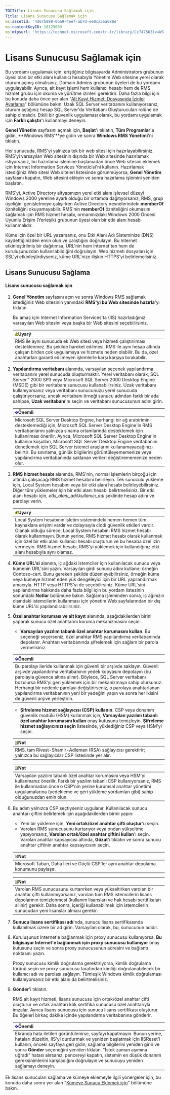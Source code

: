 ```yaml
---
TOCTitle: Lisans Sunucusu Sağlamak için
Title: Lisans Sunucusu Sağlamak için
ms:assetid: '4d67b898-0ba9-4eef-ab7d-ee0ca55a688e'
ms:contentKeyID: 18125089
ms:mtpsurl: 'https://technet.microsoft.com/tr-tr/library/Cc747563(v=WS.10)'
---
```


Lisans Sunucusu Sağlamak için
=============================

Bu yordamı uygulamak için, eriştiğiniz bilgisayarda Administrators grubunun üyesi olan bir etki alanı kullanıcı hesabıyla Yönetim Web sitesine yerel olarak oturum açmış olmalısınız. Domain Admins grubunun üyeleri de bu yordamı uygulayabilir. Ayrıca, alt kayıt işlemi hem kullanıcı hesabı hem de RMS hizmet grubu için okuma ve yürütme izinleri gerektirir. Daha fazla bilgi için bu konuda daha önce yer alan "[Alt Kayıt Hizmeti Dosyasında İzinler Ayarlama](https://technet.microsoft.com/737bb69b-fe26-4057-9569-e632f7bbf295)" bölümüne bakın. Uzak SQL Server veritabanını kullanıyorsanız, oturum açtığınız hesap SQL Server'da Veritabanı Oluşturucuları rolüne de sahip olmalıdır. Etkili bir güvenlik uygulaması olarak, bu yordamı uygulamak için **Farklı çalıştır**'ı kullanmayı deneyin.

**Genel Yönetim** sayfasını açmak için, **Başlat**'ı tıklatın, **Tüm Programlar**'a gidin, **Windows RMS'**ye gidin ve sonra **Windows RMS Yönetimi**'ni tıklatın.

Her sunucuda, RMS'yi yalnızca tek bir web sitesi için hazırlayabilirsiniz. RMS'yi varsayılan Web sitesinin dışında bir Web sitesinde hazırlamak istiyorsanız, bu hazırlama işlemine başlamadan önce Web sitesini eklemek için Internet Information Services Yöneticisi'ni kullanın. Hazırlamak istediğiniz Web sitesi Web siteleri listesinde görünmüyorsa, **Genel Yönetim** sayfasını kapatın, Web sitesini ekleyin ve sonra hazırlama işlemini yeniden başlatın.

RMS'yi, Active Directory altyapınızın yerel etki alanı işlevsel düzeyi Windows 2000 yereline ayarlı olduğu bir ortamda dağıtıyorsanız, RMS, grup üyeliğini genişletmeye çalışırken Active Directory nesnelerindeki **memberOf** özniteliğini okuyamayabilir. RMS'nin **memberOf** özniteliğini okumasını sağlamak için RMS hizmet hesabı, ormanınızdaki Windows 2000 Öncesi Uyumlu Erişim (Yerleşik) grubunun üyesi olan bir etki alanı hesabı kullanmalıdır.

Küme için özel bir URL yazarsanız, onu Etki Alanı Adı Sisteminize (DNS) kaydettiğinizden emin olun ve çalıştığını doğrulayın. Bu Internet etkinleştirilmiş bir dağıtımsa, URL'nin hem Internet'ten hem de kuruluşunuzdan kullanılabildiğini doğrulayın. Web hizmeti dosyaları için SSL'yi etkinleştirdiyseniz, küme URL'nize ilişkin HTTPS'yi belirlemelisiniz.

Lisans Sunucusu Sağlama
-----------------------

#### Lisans sunucusu sağlamak için

1.  **Genel Yönetim** sayfasını açın ve sonra Windows RMS sağlamak istediğiniz Web sitesinin yanındaki **RMS'yi bu Web sitesinde hazırla**'yı tıklatın.

    Bu amaç için Internet Information Services'ta (IIS) hazırladığınız varsayılan Web sitesini veya başka bir Web sitesini seçebilirsiniz.

    | ![](images/Cc747563.Warning(WS.10).gif)Uyarý                                                                                                                                                                                                      |
    |--------------------------------------------------------------------------------------------------------------------------------------------------------------------------------------------------------------------------------------------------------------------------------|
    | RMS ile aynı sunucuda ek Web sitesi veya hizmeti çalıştırılması desteklenmez. Bu şekilde hareket edilmesi, RMS ile aynı hesap altında çalışan birden çok uygulamaya ve hizmete neden olabilir. Bu da, özel anahtarları garanti edilmeyen işlemlerle karşı karşıya bırakabilir. |

2.  **Yapılandırma veritabanı** alanında, varsayılan seçenek yapılandırma veritabanını yerel sunucuda oluşturmaktır. Yerel veritabanı olarak, SQL Server™ 2000 SP3 veya Microsoft SQL Server 2000 Desktop Engine (MSDE) gibi bir veritabanı sunucusu kullanabilirsiniz. Uzak veritabanı kullanıyorsanız veya veritabanı sunucunuzu yerel sunucuda çalıştırıyorsanız, ancak veritabanı örneği sunucu adından farklı bir ada sahipse, **Uzak veritabanı**'nı seçin ve veritabanı sunucusunun adını girin.

    | ![](images/Cc747563.Important(WS.10).gif)Önemli                                                                                                                                                                                                                                                                                                                                                                                                                                                                               |
    |------------------------------------------------------------------------------------------------------------------------------------------------------------------------------------------------------------------------------------------------------------------------------------------------------------------------------------------------------------------------------------------------------------------------------------------------------------------------------------------------------------------------------------------------------------|
    | Microsoft SQL Server Desktop Engine, herhangi bir ağ arabirimini desteklemediği için, Microsoft SQL Server Desktop Engine'in RMS veritabanlarını yalnızca sınama ortamlarında desteklemek için kullanılması önerilir. Ayrıca, Microsoft SQL Server Desktop Engine'in kullanım koşulları, Microsoft SQL Server Desktop Engine veritabanını denetlemek için SQL Server istemci araçlarını kullanamayacağınızı belirtir. Bu sınırlama, günlük bilgilerini görüntüleyememenize veya yapılandırma veritabanında saklanan verileri değiştirememenize neden olur. |

3.  **RMS hizmet hesabı** alanında, RMS'nin, normal işlemlerin birçoğu için altında çalışacağı RMS hizmet hesabını belirleyin. Tek sunuculu yükleme için, Local System hesabını veya bir etki alanı hesabı belirleyebilirsiniz. Diğer tüm yüklemeler için bir etki alanı hesabı belirtmelisiniz. Bir etki alanı hesabı için, *etki\_alanı\_adı*\\*kullanıcı\_adı* şeklinde hesap adını ve parolayı verin.

    | ![](images/Cc747563.Warning(WS.10).gif)Uyarý                                                                                                                                                                                                                                                                                                                                                                            |
    |------------------------------------------------------------------------------------------------------------------------------------------------------------------------------------------------------------------------------------------------------------------------------------------------------------------------------------------------------------------------------------------------------------------------------------------------------|
    | Local System hesabının işletim sistemindeki hemen hemen tüm kaynaklara erişimi vardır ve dolayısıyla ciddi güvenlik etkileri vardır. Olanak olduğu sürece, Local System hesabını RMS hizmet hesabı olarak kullanmayın. Bunun yerine, RMS hizmet hesabı olarak kullanmak için özel bir etki alanı kullanıcı hesabı oluşturun ve bu hesaba özel izin vermeyin. RMS hizmet hesabı, RMS'yi yüklemek için kullandığınız etki alanı hesabıyla aynı olamaz. |

4.  **Küme URL'si** alanına, iç ağdaki istemciler için kullanılacak sunucu veya kümenin URL'sini yazın. Varsayılan girdi sunucu adını kullanır; örneğin Contoso-cert. Bunu gereken şekilde düzenleyebilirsiniz, örneğin küme veya kümeye hizmet eden yük dengeleyici için bir URL yapılandırmak amacıyla. HTTP veya HTTPS'yi de seçebilirsiniz. Küme URL'sini yapılandırma hakkında daha fazla bilgi için bu yordam listesinin sonundaki **Notlar** bölümüne bakın. Sağlama işleminden sonra, iç ağınızın dışındaki istemcilerin kullanması için yönetim Web sayfalarından bir dış küme URL'si yapılandırabilirsiniz.

5.  **Özel anahtar koruması ve alt kayıt** alanında, aşağıdakilerden birini yaparak sunucu özel anahtarını koruma mekanizmasını seçin:

    -   **Varsayılan yazılım tabanlı özel anahtar korumasını kullan**. Bu seçeneği seçerseniz, özel anahtar RMS yapılandırma veritabanında depolanır. Anahtarı veritabanında şifrelemek için sağlam bir parola vermelisiniz.

    | ![](images/Cc747563.Important(WS.10).gif)Önemli                                                                                                                                                                                                                                                                                                                                                                                  |
    |---------------------------------------------------------------------------------------------------------------------------------------------------------------------------------------------------------------------------------------------------------------------------------------------------------------------------------------------------------------------------------------------------------------------------------------------------------------|
    | Bu parolayı ileride kullanmak için güvenli bir arşivde saklayın. Güvenli arşivde yapılandırma veritabanının yedek kopyasını depolayın (bu parolayla güvence altına alınır). Böylece, SQL Server veritabanı bozulursa RMS'yi geri yüklemek için bir mekanizmaya sahip olursunuz. Herhangi bir nedenle parolayı değiştirirseniz, o parolaya anahtarlanan yapılandırma veritabanının yeni bir yedeğini yapın ve sonra her ikisini de güvenli arşive yerleştirin. |

    -   **Şifreleme hizmet sağlayıcısı (CSP) kullanın**. CSP veya donanım güvenlik modülü (HSM) kullanmak için, **Varsayılan yazılım tabanlı özel anahtar korumasını kullan** onay kutusunu temizleyin. **Şifreleme hizmet sağlayıcınızı seçin** listesinde, yüklediğiniz CSP veya HSM'yi seçin.

    | ![](images/Cc747563.note(WS.10).gif)Not                                           |
    |----------------------------------------------------------------------------------------------------------------|
    | RMS, tam Rivest-Shamir-Adleman (RSA) sağlayıcısı gerektirir; yalnızca bu sağlayıcılar CSP listesinde yer alır. |

    | ![](images/Cc747563.note(WS.10).gif)Not                                                                                                                                                                                                                              |
    |---------------------------------------------------------------------------------------------------------------------------------------------------------------------------------------------------------------------------------------------------------------------------------------------------|
    | Varsayılan yazılım tabanlı özel anahtar korumasını veya HSM'yi kullanmanız önerilir. Farklı bir yazılım tabanlı CSP kullanıyorsanız, RMS ile kullanmadan önce o CSP'nin yerine kurumsal anahtar yönetimi uygulamalarına (yedekleme ve geri yükleme yordamları gibi) sahip olduğunuzdan emin olun. |

6.  Bu adım yalnızca CSP seçtiyseniz uygulanır. Kullanılacak sunucu anahtarı çiftini belirlemek için aşağıdakilerden birini yapın:

    -   Yeni bir yükleme için, **Yeni ortak/özel anahtar çifti oluştur**'u seçin.
    -   Varolan RMS sunucusunu kurtarıyor veya ondan yükseltme yapıyorsanız, **Varolan ortak/özel anahtar çiftini kullan**'ı seçin. Varolan anahtar kapsayıcısı altında, **Gözat**'ı tıklatın ve sonra sunucu anahtar çiftinin anahtar kapsayıcısını seçin.

    | ![](images/Cc747563.note(WS.10).gif)Not                  |
    |---------------------------------------------------------------------------------------|
    | Microsoft Taban, Daha İleri ve Güçlü CSP'ler aynı anahtar depolama konumunu paylaşır. |

    | ![](images/Cc747563.note(WS.10).gif)Not                                                                                                                                                                                                                                                          |
    |-------------------------------------------------------------------------------------------------------------------------------------------------------------------------------------------------------------------------------------------------------------------------------------------------------------------------------|
    | Varolan RMS sunucusunu kurtarırken veya yükseltirken varolan bir anahtar çifti kullanmıyorsanız, varolan tüm RMS istemcilerin lisans depolarının temizlenmesi (kullanım lisansları ve hak hesabı sertifikaları silinir) gerekir. Daha sonra, içeriği kullanabilmek için istemcilerin sunucudan yeni lisanslar alması gerekir. |

7.  **Sunucu lisans sertifikası adı**'nda, sunucu lisans sertifikasında kullanılmak üzere bir ad girin. Varsayılan olarak, bu, sunucunun adıdır.

8.  Kuruluşunuz Internet'e bağlanmak için proxy sunucusu kullanıyorsa, **Bu bilgisayar Internet'e bağlanmak için proxy sunucusu kullanıyor** onay kutusunu seçin ve sonra proxy sunucusunun adresini ve bağlantı noktasını yazın.

    Proxy sunucusu kimlik doğrulama gerektiriyorsa, kimlik doğrulama türünü seçin ve proxy sunucusu tarafından kimliği doğrulanabilecek bir kullanıcı adı ve parolası sağlayın. Tümleşik Windows kimlik doğrulaması kullanıyorsanız bir etki alanı da belirtmelisiniz.

9.  **Gönder**'i tıklatın.

    RMS alt kayıt hizmeti, lisans sunucusu için ortak/özel anahtar çifti oluşturur ve ortak anahtarı kök sertifika sunucusu özel anahtarıyla imzalar. Ayrıca lisans sunucusu için sunucu lisans sertifikası oluşturur. Bu öğeleri birkaç dakika içinde yapılandırma veritabanına gönderir.

    | ![](images/Cc747563.Important(WS.10).gif)Önemli                                                                                                                                                                                                                                                                                                                                                                           |
    |--------------------------------------------------------------------------------------------------------------------------------------------------------------------------------------------------------------------------------------------------------------------------------------------------------------------------------------------------------------------------------------------------------------------------------------------------------|
    | Ekranda hata iletileri görüntülenirse, sayfayı kapatmayın. Bunun yerine, hataları düzeltin, IIS'yi durdurmak ve yeniden başlatmak için IISReset'i kullanın, önceki sayfaya geri gidin, sağlama bilgilerini yeniden girin ve sonra **Gönder** seçeneğini yeniden tıklatın. "İstek zaman aşımına uğradı" hatası alırsanız, pencereyi kapatın, sistemin en düşük donanım gereksinimlerini karşıladığını doğrulayın ve sunucuyu yeniden sağlamayı deneyin. |

Ek lisans sunucuları sağlama ve kümeye eklemeyle ilgili yönergeler için, bu konuda daha sonra yer alan "[Kümeye Sunucu Eklemek için](https://technet.microsoft.com/db635238-5528-4bec-9cc6-8244e2b3d733)" bölümüne bakın.
